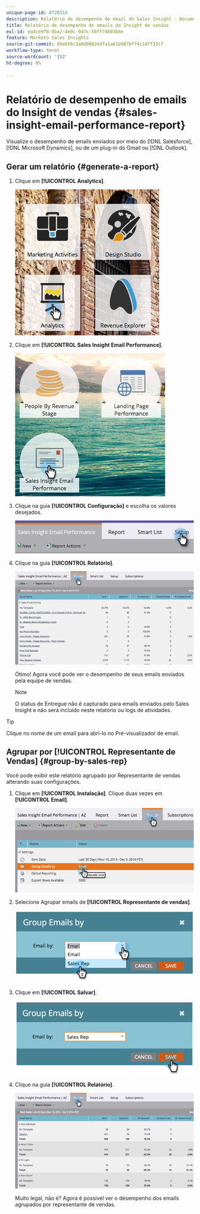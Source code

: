 ```yaml
---
unique-page-id: 4720314
description: Relatório de desempenho de email do Sales Insight - Documentação do Marketo - Documentação do produto
title: Relatório de desempenho de emails do Insight de vendas
exl-id: eadce9f8-0ba2-4e0c-947c-50ff74003b8e
feature: Marketo Sales Insights
source-git-commit: 09a656c3a0d0002edfa1a61b987bff4c1dff33cf
workflow-type: tm+mt
source-wordcount: '152'
ht-degree: 8%

---
```


# Relatório de desempenho de emails do Insight de vendas {#sales-insight-email-performance-report}

Visualize o desempenho de emails enviados por meio do [!DNL Salesforce], [!DNL Microsoft Dynamics], ou de um plug-in do Gmail ou [!DNL Outlook].

## Gerar um relatório {#generate-a-report}

1. Clique em **[!UICONTROL Analytics]**.

   ![](assets/mainnav-analyticshand-small.png)

1. Clique em **[!UICONTROL Sales Insight Email Performance]**.

   ![](assets/analytics-salesemailreporthand.png)

1. Clique na guia **[!UICONTROL Configuração]** e escolha os valores desejados.

   ![](assets/three.png)

1. Clique na guia **[!UICONTROL Relatório]**.

   ![](assets/image2014-12-9-12-3a5-3a35.png)

   Ótimo! Agora você pode ver o desempenho de seus emails enviados pela equipe de vendas.

   >[!NOTE]
   >
   >O status de Entregue não é capturado para emails enviados pelo Sales Insight e não será incluído neste relatório ou logs de atividades.

>[!TIP]
>
>Clique no nome de um email para abri-lo no Pré-visualizador de email.

## Agrupar por [!UICONTROL Representante de Vendas] {#group-by-sales-rep}

Você pode exibir este relatório agrupado por Representante de vendas alterando suas configurações.

1. Clique em **[!UICONTROL Instalação]**. Clique duas vezes em **[!UICONTROL Email]**.

   ![](assets/image2014-12-9-12-3a12-3a19.png)

1. Selecione Agrupar emails de **[!UICONTROL Representante de vendas]**.

   ![](assets/image2014-12-9-12-3a16-3a42.png)

1. Clique em **[!UICONTROL Salvar]**.

   ![](assets/image2014-12-9-12-3a17-3a39.png)

1. Clique na guia **[!UICONTROL Relatório]**.

   ![](assets/image2014-12-9-12-3a19-3a7.png)

   Muito legal, não é? Agora é possível ver o desempenho dos emails agrupados por representante de vendas.
